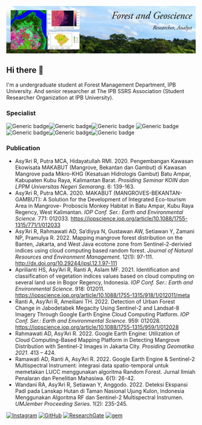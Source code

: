 ![logo](https://github.com/arihutan/arihutan/blob/61d0f830313ff14cf1645c1ce2fb2836f50f202d/Sampul1.png)
## Hi there 👋 

I'm a undergraduate student at Forest Management Department, IPB University.
And senior researcher at The IPB SSRS Association (Student Researcher Organization at IPB University).

### Specialist
![Generic badge](https://img.shields.io/badge/RStudio-75AADB?style=for-the-badge&logo=RStudio&logoColor=white)![Generic badge](https://img.shields.io/badge/Colab-F9AB00?style=for-the-badge&logo=googlecolab&color=525252)![Generic badge](https://img.shields.io/badge/Spyder%20Ide-FF0000?style=for-the-badge&logo=spyder%20ide&logoColor=white)   ![Generic badge](https://img.shields.io/badge/R-276DC3?style=for-the-badge&logo=r&logoColor=white)![Generic badge](https://img.shields.io/badge/JavaScript-F7DF1E?style=for-the-badge&logo=javascript&logoColor=black)![Generic badge](https://img.shields.io/badge/Python-14354C?style=for-the-badge&logo=python&logoColor=white)![Generic badge](https://img.shields.io/badge/Markdown-000000?style=for-the-badge&logo=markdown&logoColor=white)

### Publication
* Asy’Ari R,  Putra MCA, Hidayatullah RMI. 2020. Pengembangan Kawasan Ekowisata MAKABUT (Mangrove, Bekantan dan Gambut) di Kawasan Mangrove pada Mikro-KHG (Kesatuan Hidrologis Gambut) Batu Ampar, Kabupaten Kubu Raya, Kalimantan Barat. _Prosiding Seminar KOIN dan LPPM Universitas Negeri Semarang_. 6: 139-163.
* Asy’Ari R, Putra MCA. 2020. MAKABUT (MANGROVES-BEKANTAN-GAMBUT): A Solution for the Development of Integrated Eco-tourism Area in Mangrove- Proboscis Monkey Habitat in Batu Ampar, Kubu Raya Regency, West Kalimantan. _IOP Conf. Ser.: Earth and Environmental Science_.  771: 012033. https://iopscience.iop.org/article/10.1088/1755-1315/771/1/012033   
* Asy’Ari R, Rahmawati AD, Sa’diyya N, Gustawan AW, Setiawan Y, Zamani NP, Pramulya R. 2022. Mapping mangrove forest distribution on the Banten, Jakarta, and West Java ecotone zone from Sentinel-2-derivied indices using cloud computing based random forest. _Journal of Natural Resources and Environment Management._ 12(1): 97-111. http://dx.doi.org/10.29244/jpsl.12.1.97-111 
* Aprilianti HS, Asy’Ari R, Ranti A, Aslam MF. 2021. Identification and classification of vegetation indices values based on cloud computing on several land use in Bogor Regency, Indonesia. _IOP Conf. Ser.: Earth and Environmental Science_.  918: 012011. https://iopscience.iop.org/article/10.1088/1755-1315/918/1/012011/meta  
* Ranti A, Asy’Ari R, Ameiliani TH. 2022. Detection of Urban Forest Change in Jabodetabek Megacity Using Sentinel-2 and Landsat-8 Imagery Through Google Earth Engine Cloud Computing Platform. _IOP Conf. Ser.: Earth and Environmental Science_. 959: 012028. https://iopscience.iop.org/article/10.1088/1755-1315/959/1/012028 
* Rahmawati AD, Asy’Ari R. 2022. Google Earth Engine: Utilization of Cloud Computing-Based Mapping Platform in Detecting Mangrove Distribution with Sentinel-2 Images in Jakarta City. _Prosiding Geomatika 2021_. 413 – 424.
* Ramawati AD, Ranti A, Asy’Ari R. 2022. Google Earth Engine & Sentinel-2 Multispectral Instrument: integrasi data spatio-temporal untuk memetakan LUCC menggunakan algoritma Random Forest. Jurnal Ilmiah Penalaran dan Penelitian Mahasiwa. 6(1): 26-42.
* Wandani RA, Asy’Ari R, Setiawan Y, Anggodo. 2022. Deteksi Ekspansi Padi pada Lanskap Hutan di Taman Nasional Ujung Kulon, Indonesia Menggunakan Algoritma RF dan Sentinel-2 Multispectral Instrumen. _UMJember Proceeding Series_. 1(2): 235-245.


[![Instagram](https://img.shields.io/badge/Instagram-%23E4405F.svg?style=flat&logo=Instagram&logoColor=white)](https://instagram.com/asyari_sanggo/)  [![GitHub](https://img.shields.io/badge/GitHub-arihutan-darkgrey?style=flat&logo=github&logoColor=white)](https://github.com/arihutan/)   [![ResearchGate](https://img.shields.io/badge/ResearchGate-00CCBB?style=flat&logo=ResearchGate&logoColor=white)](https://www.researchgate.net/profile/Rahmat-Asyari)  [![gem](https://img.shields.io/badge/LinkedIn-0077B5?style=flat&logo=linkedin&logoColor=white)](https://www.facebook.com/rahmatasyari06)

